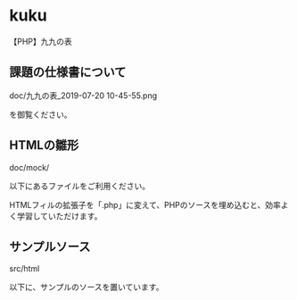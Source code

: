 # kuku
【PHP】九九の表

## 課題の仕様書について

doc/九九の表_2019-07-20 10-45-55.png

を御覧ください。

## HTMLの雛形

doc/mock/

以下にあるファイルをご利用ください。

HTMLフィルの拡張子を「.php」に変えて、PHPのソースを埋め込むと、効率よく学習していただけます。

## サンプルソース

src/html

以下に、サンプルのソースを置いています。
